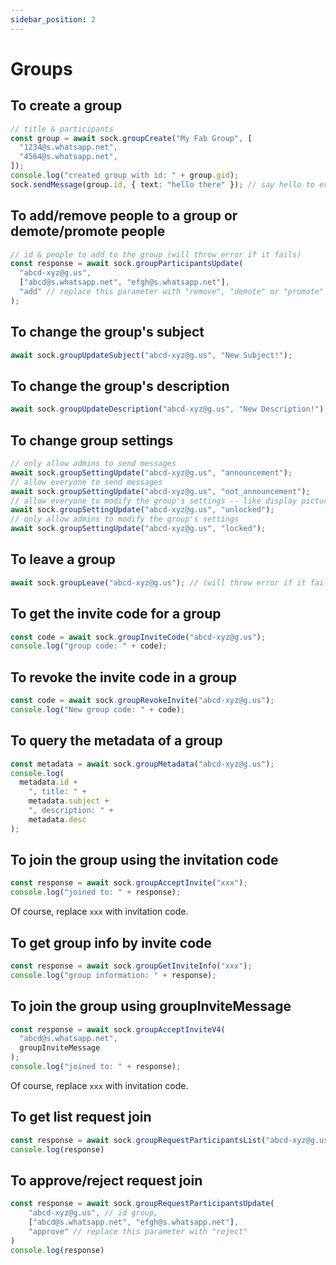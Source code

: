 ```yaml
---
sidebar_position: 2
---
```


# Groups

## To create a group
  ```ts
  // title & participants
  const group = await sock.groupCreate("My Fab Group", [
    "1234@s.whatsapp.net",
    "4564@s.whatsapp.net",
  ]);
  console.log("created group with id: " + group.gid);
  sock.sendMessage(group.id, { text: "hello there" }); // say hello to everyone on the group
  ```
## To add/remove people to a group or demote/promote people
  ```ts
  // id & people to add to the group (will throw error if it fails)
  const response = await sock.groupParticipantsUpdate(
    "abcd-xyz@g.us",
    ["abcd@s.whatsapp.net", "efgh@s.whatsapp.net"],
    "add" // replace this parameter with "remove", "demote" or "promote"
  );
  ```
## To change the group's subject
  ```ts
  await sock.groupUpdateSubject("abcd-xyz@g.us", "New Subject!");
  ```
## To change the group's description
  ```ts
  await sock.groupUpdateDescription("abcd-xyz@g.us", "New Description!");
  ```
## To change group settings
  ```ts
  // only allow admins to send messages
  await sock.groupSettingUpdate("abcd-xyz@g.us", "announcement");
  // allow everyone to send messages
  await sock.groupSettingUpdate("abcd-xyz@g.us", "not_announcement");
  // allow everyone to modify the group's settings -- like display picture etc.
  await sock.groupSettingUpdate("abcd-xyz@g.us", "unlocked");
  // only allow admins to modify the group's settings
  await sock.groupSettingUpdate("abcd-xyz@g.us", "locked");
  ```
## To leave a group
  ```ts
  await sock.groupLeave("abcd-xyz@g.us"); // (will throw error if it fails)
  ```
## To get the invite code for a group
  ```ts
  const code = await sock.groupInviteCode("abcd-xyz@g.us");
  console.log("group code: " + code);
  ```
## To revoke the invite code in a group
  ```ts
  const code = await sock.groupRevokeInvite("abcd-xyz@g.us");
  console.log("New group code: " + code);
  ```
## To query the metadata of a group
  ```ts
  const metadata = await sock.groupMetadata("abcd-xyz@g.us");
  console.log(
    metadata.id +
      ", title: " +
      metadata.subject +
      ", description: " +
      metadata.desc
  );
  ```
## To join the group using the invitation code
  ```ts
  const response = await sock.groupAcceptInvite("xxx");
  console.log("joined to: " + response);
  ```
  Of course, replace `xxx` with invitation code.
## To get group info by invite code
  ```ts
  const response = await sock.groupGetInviteInfo("xxx");
  console.log("group information: " + response);
  ```
## To join the group using groupInviteMessage
  ```ts
  const response = await sock.groupAcceptInviteV4(
    "abcd@s.whatsapp.net",
    groupInviteMessage
  );
  console.log("joined to: " + response);
  ```
  Of course, replace `xxx` with invitation code.
## To get list request join
  ``` ts
  const response = await sock.groupRequestParticipantsList("abcd-xyz@g.us")
  console.log(response)
  ```
## To approve/reject request join
  ``` ts
  const response = await sock.groupRequestParticipantsUpdate(
      "abcd-xyz@g.us", // id group,
      ["abcd@s.whatsapp.net", "efgh@s.whatsapp.net"],
      "approve" // replace this parameter with "reject" 
  )
  console.log(response)
  ```
